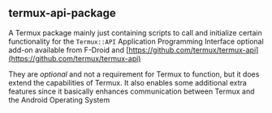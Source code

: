 ## termux-api-package

A Termux package mainly just containing scripts to call and initialize certain functionality for the ```Termux::API```
Application Programming Interface optional add-on available from F-Droid and [https://github.com/termux/termux-api](https://github.com/termux/termux-api) 

They are *optional* and not a requirement for Termux to function, but it does extend the capabilities of Termux.
It also enables some additional extra features since it basically enhances communication between Termux and the Android Operating System


